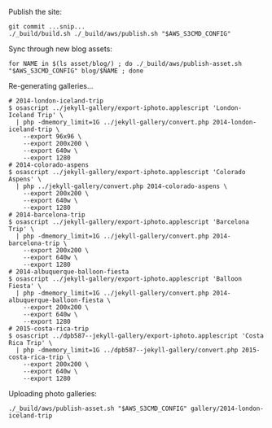 Publish the site:

    git commit ...snip...
    ./_build/build.sh ./_build/aws/publish.sh "$AWS_S3CMD_CONFIG"

Sync through new blog assets:

    for NAME in $(ls asset/blog/) ; do ./_build/aws/publish-asset.sh "$AWS_S3CMD_CONFIG" blog/$NAME ; done

Re-generating galleries...

    # 2014-london-iceland-trip
    $ osascript ../jekyll-gallery/export-iphoto.applescript 'London-Iceland Trip' \
      | php -dmemory_limit=1G ../jekyll-gallery/convert.php 2014-london-iceland-trip \
        --export 96x96 \
        --export 200x200 \
        --export 640w \
        --export 1280
    # 2014-colorado-aspens
    $ osascript ../jekyll-gallery/export-iphoto.applescript 'Colorado Aspens' \
      | php ../jekyll-gallery/convert.php 2014-colorado-aspens \
        --export 200x200 \
        --export 640w \
        --export 1280
    # 2014-barcelona-trip
    $ osascript ../jekyll-gallery/export-iphoto.applescript 'Barcelona Trip' \
      | php -dmemory_limit=1G ../jekyll-gallery/convert.php 2014-barcelona-trip \
        --export 200x200 \
        --export 640w \
        --export 1280
    # 2014-albuquerque-balloon-fiesta
    $ osascript ../jekyll-gallery/export-iphoto.applescript 'Balloon Fiesta' \
      | php -dmemory_limit=1G ../jekyll-gallery/convert.php 2014-albuquerque-balloon-fiesta \
        --export 200x200 \
        --export 640w \
        --export 1280
    # 2015-costa-rica-trip
    $ osascript ../dpb587--jekyll-gallery/export-iphoto.applescript 'Costa Rica Trip' \
      | php -dmemory_limit=1G ../dpb587--jekyll-gallery/convert.php 2015-costa-rica-trip \
        --export 200x200 \
        --export 640w \
        --export 1280

Uploading photo galleries:

    ./_build/aws/publish-asset.sh "$AWS_S3CMD_CONFIG" gallery/2014-london-iceland-trip
